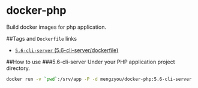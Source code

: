 # docker-php
Build docker images for php application.

##Tags and `Dockerfile` links
- [`5.6-cli-server` (5.6-cli-server/dockerfile)](https://github.com/mengzyou/docker-php/blob/master/5.6/cli-server/Dockerfile)  

##How to use
###5.6-cli-server
Under your PHP application project directory.  
```bash
docker run -v `pwd`:/srv/app -P -d mengzyou/docker-php:5.6-cli-server  
```  
